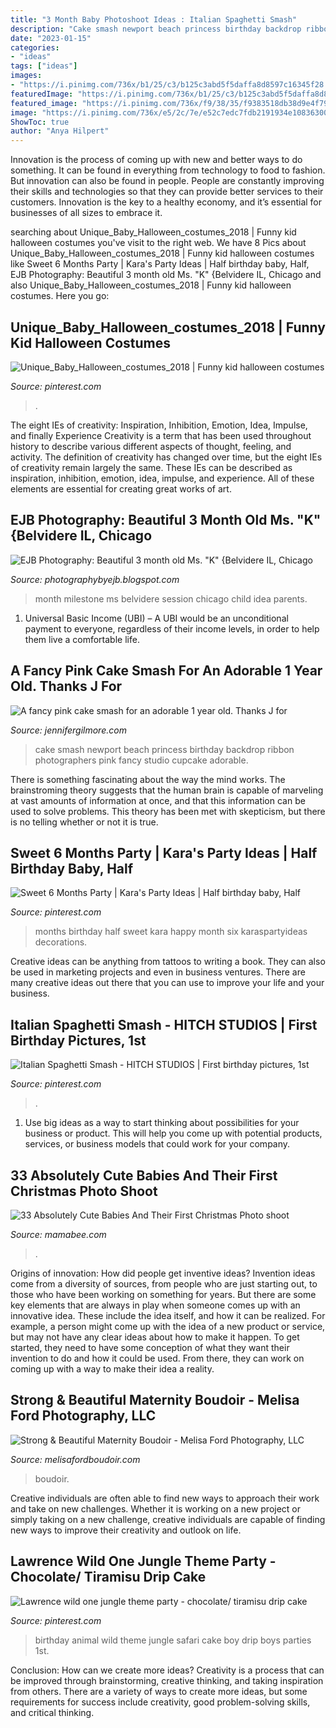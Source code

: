 ```yaml
---
title: "3 Month Baby Photoshoot Ideas : Italian Spaghetti Smash"
description: "Cake smash newport beach princess birthday backdrop ribbon photographers pink fancy studio cupcake adorable"
date: "2023-01-15"
categories:
- "ideas"
tags: ["ideas"]
images:
- "https://i.pinimg.com/736x/b1/25/c3/b125c3abd5f5daffa8d8597c16345f28.jpg"
featuredImage: "https://i.pinimg.com/736x/b1/25/c3/b125c3abd5f5daffa8d8597c16345f28.jpg"
featured_image: "https://i.pinimg.com/736x/f9/38/35/f9383518db38d9e4f794203929db0cd3.jpg"
image: "https://i.pinimg.com/736x/e5/2c/7e/e52c7edc7fdb2191934e108363003681.jpg"
ShowToc: true
author: "Anya Hilpert"
---
```



Innovation is the process of coming up with new and better ways to do something. It can be found in everything from technology to food to fashion. But innovation can also be found in people. People are constantly improving their skills and technologies so that they can provide better services to their customers. Innovation is the key to a healthy economy, and it’s essential for businesses of all sizes to embrace it.

	

		
searching about Unique_Baby_Halloween_costumes_2018 | Funny kid halloween costumes you've visit to the right web. We have 8 Pics about Unique_Baby_Halloween_costumes_2018 | Funny kid halloween costumes like Sweet 6 Months Party | Kara&#039;s Party Ideas | Half birthday baby, Half, EJB Photography: Beautiful 3 month old Ms. &quot;K&quot; {Belvidere IL, Chicago and also Unique_Baby_Halloween_costumes_2018 | Funny kid halloween costumes. Here you go:
		
    
## Unique_Baby_Halloween_costumes_2018 | Funny Kid Halloween Costumes

<img loading=lazy src="https://i.pinimg.com/736x/b1/25/c3/b125c3abd5f5daffa8d8597c16345f28.jpg" onerror="this.onerror=null;this.src='https://tse2.mm.bing.net/th?id=OIP.q2rzsMBQjTr-mqtjiQx-sAAAAA&amp;pid=15.1';" alt="Unique_Baby_Halloween_costumes_2018 | Funny kid halloween costumes">

_Source: pinterest.com_

>. 

	

The eight IEs of creativity: Inspiration, Inhibition, Emotion, Idea, Impulse, and finally Experience
Creativity is a term that has been used throughout history to describe various different aspects of thought, feeling, and activity. The definition of creativity has changed over time, but the eight IEs of creativity remain largely the same. These IEs can be described as inspiration, inhibition, emotion, idea, impulse, and experience. All of these elements are essential for creating great works of art.

    
## EJB Photography: Beautiful 3 Month Old Ms. &quot;K&quot; {Belvidere IL, Chicago

<img loading=lazy src="http://1.bp.blogspot.com/-vR6FYcj8qGI/T6MPha1vVOI/AAAAAAAAAdw/cRE6CUknwMY/s1600/DSC_6260+copy.jpg" onerror="this.onerror=null;this.src='https://tse2.mm.bing.net/th?id=OIP.CRGbsw1Os9JuC15543u06gHaKK&amp;pid=15.1';" alt="EJB Photography: Beautiful 3 month old Ms. &quot;K&quot; {Belvidere IL, Chicago">

_Source: photographybyejb.blogspot.com_

>month milestone ms belvidere session chicago child idea parents. 

	

1. Universal Basic Income (UBI) – A UBI would be an unconditional payment to everyone, regardless of their income levels, in order to help them live a comfortable life.

    
## A Fancy Pink Cake Smash For An Adorable 1 Year Old. Thanks J For

<img loading=lazy src="https://jennifergilmore.com/blog/wp-content/uploads/2014/06/blog_gilmore_studios_photo_orange_county_newport_beach_family_portrait_cake_smash_baby_girl_one_year_old_pink_ribbon_backdrop_cake_stand_tutus_blue_eyes_2.jpg" onerror="this.onerror=null;this.src='https://tse1.mm.bing.net/th?id=OIP.eCB_J1gNEeyySl4E5ORX6gHaFS&amp;pid=15.1';" alt="A fancy pink cake smash for an adorable 1 year old. Thanks J for">

_Source: jennifergilmore.com_

>cake smash newport beach princess birthday backdrop ribbon photographers pink fancy studio cupcake adorable. 

	

There is something fascinating about the way the mind works. The brainstroming theory suggests that the human brain is capable of marveling at vast amounts of information at once, and that this information can be used to solve problems. This theory has been met with skepticism, but there is no telling whether or not it is true.

    
## Sweet 6 Months Party | Kara&#039;s Party Ideas | Half Birthday Baby, Half

<img loading=lazy src="https://i.pinimg.com/736x/69/c1/41/69c1413950abec4f4d0c63cb4d52a26d.jpg" onerror="this.onerror=null;this.src='https://tse2.mm.bing.net/th?id=OIP.LyUyI9RbERwiRgps2As9MwHaLP&amp;pid=15.1';" alt="Sweet 6 Months Party | Kara&#039;s Party Ideas | Half birthday baby, Half">

_Source: pinterest.com_

>months birthday half sweet kara happy month six karaspartyideas decorations. 

	

Creative ideas can be anything from tattoos to writing a book. They can also be used in marketing projects and even in business ventures. There are many creative ideas out there that you can use to improve your life and your business.

    
## Italian Spaghetti Smash - HITCH STUDIOS | First Birthday Pictures, 1st

<img loading=lazy src="https://i.pinimg.com/736x/f9/38/35/f9383518db38d9e4f794203929db0cd3.jpg" onerror="this.onerror=null;this.src='https://tse2.mm.bing.net/th?id=OIP.lCw4fgy98TLeTAYk_2TH7gHaE8&amp;pid=15.1';" alt="Italian Spaghetti Smash - HITCH STUDIOS | First birthday pictures, 1st">

_Source: pinterest.com_

>. 

	

1. Use big ideas as a way to start thinking about possibilities for your business or product. This will help you come up with potential products, services, or business models that could work for your company. 

    
## 33 Absolutely Cute Babies And Their First Christmas Photo Shoot

<img loading=lazy src="https://mamabee.com/wp-content/uploads/2014/12/joy.jpg" onerror="this.onerror=null;this.src='https://tse2.mm.bing.net/th?id=OIP.mOJMZ9mIKTW0Iz4eqOYFwAHaLT&amp;pid=15.1';" alt="33 Absolutely Cute Babies And Their First Christmas Photo shoot">

_Source: mamabee.com_

>. 

	

Origins of innovation: How did people get inventive ideas?
Invention ideas come from a diversity of sources, from people who are just starting out, to those who have been working on something for years. But there are some key elements that are always in play when someone comes up with an innovative idea. These include the idea itself, and how it can be realized. For example, a person might come up with the idea of a new product or service, but may not have any clear ideas about how to make it happen. To get started, they need to have some conception of what they want their invention to do and how it could be used. From there, they can work on coming up with a way to make their idea a reality.

    
## Strong &amp; Beautiful Maternity Boudoir - Melisa Ford Photography, LLC

<img loading=lazy src="https://www.melisafordboudoir.com/wp-content/uploads/2020/09/28-7632-post/IleneJ-159(pp_w768_h1150).jpg" onerror="this.onerror=null;this.src='https://tse4.mm.bing.net/th?id=OIP.uN-pBx0PjP2mP5LyI85zawHaLF&amp;pid=15.1';" alt="Strong &amp; Beautiful Maternity Boudoir - Melisa Ford Photography, LLC">

_Source: melisafordboudoir.com_

>boudoir. 

	

Creative individuals are often able to find new ways to approach their work and take on new challenges. Whether it is working on a new project or simply taking on a new challenge, creative individuals are capable of finding new ways to improve their creativity and outlook on life.

    
## Lawrence Wild One Jungle Theme Party - Chocolate/ Tiramisu Drip Cake

<img loading=lazy src="https://i.pinimg.com/736x/e5/2c/7e/e52c7edc7fdb2191934e108363003681.jpg" onerror="this.onerror=null;this.src='https://tse1.mm.bing.net/th?id=OIP.l64IbW-ZcXMB5obe7tlnHAHaNK&amp;pid=15.1';" alt="Lawrence wild one jungle theme party - chocolate/ tiramisu drip cake">

_Source: pinterest.com_

>birthday animal wild theme jungle safari cake boy drip boys parties 1st. 

	

Conclusion: How can we create more ideas?
Creativity is a process that can be improved through brainstorming, creative thinking, and taking inspiration from others. There are a variety of ways to create more ideas, but some requirements for success include creativity, good problem-solving skills, and critical thinking.

